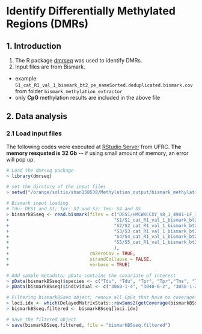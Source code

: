 # Identify Differentially Methylated Regions (DMRs)
## 1. Introduction
1. The R package [dmrseq](https://github.com/kdkorthauer/dmrseq/blob/master/vignettes/dmrseq.Rmd) was used to identify DMRs.
2. Input files are from Bismark.
* example: `S1_cat_R1_val_1_bismark_bt2_pe_nameSorted.deduplicated.bismark.cov` from folder `bismark_methylation_extractor`
* only **CpG** methylation results are included in the above file

## 2. Data analysis
### 2.1 Load input files
The following codes were executed at [RStudio Server](https://help.rc.ufl.edu/doc/RStudio_Server) from UFRC. **The memory resqusted is 32 Gb** -- if using small amount of memory, an error will pop up.

```r
# Load the dmrseq package
> library(dmrseq)

# set the dirctory of the input files
> setwd("/orange/soltis/shan158538/Methylation_output/bismark_methylation_extractor")

# Bismark input loading
# Tdu: DES1 and S1; Tpr: S2 and S3; Tms: S4 and S5
> bismarkBSseq <- read.bismark(files = c("DES1/HMCWKCCXY_s8_1_4981-LF_17_SL334590_val_1_bismark_bt2_pe_nameSorted.deduplicated.bismark.cov",
+                                       "S1/S1_cat_R1_val_1_bismark_bt2_pe_nameSorted.deduplicated.bismark.cov",
+                                       "S2/S2_cat_R1_val_1_bismark_bt2_pe_nameSorted.deduplicated.bismark.cov",
+                                       "S3/S3_cat_R1_val_1_bismark_bt2_pe_nameSorted.deduplicated.bismark.cov",
+                                       "S4/S4_cat_R1_val_1_bismark_bt2_pe_nameSorted.deduplicated.bismark.cov",
+                                       "S5/S5_cat_R1_val_1_bismark_bt2_pe_nameSorted.deduplicated.bismark.cov"
+                                       ),
+                              rmZeroCov = TRUE,
+                              strandCollapse = FALSE,
+                              verbose = TRUE)

# Add sample metadata; pData contains the covariate of interest
> pData(bismarkBSseq)$species <- c("Tdu", "Tdu", "Tpr", "Tpr","Tms", "Tms")
> pData(bismarkBSseq)$individual <- c("3060-1-4", "3040-6-2", "3058-1-2", "3058-4-10", "3059-7-7", "3059-21-5")

# Filtering bismarkBSseq object; remove all CpGs that have no coverage in at least one sample
> loci.idx <- which(DelayedMatrixStats::rowSums2(getCoverage(bismarkBSseq, type="Cov")==0) == 0)
> bismarkBSseq.filtered <- bismarkBSseq[loci.idx]

# Save the filtered object
> save(bismarkBSseq.filtered, file = "bismarkBSseq.filtered")
```
